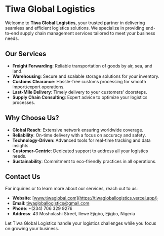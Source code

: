 # Tiwa Global Logistics

Welcome to **Tiwa Global Logistics**, your trusted partner in delivering seamless and efficient logistics solutions. We specialize in providing end-to-end supply chain management services tailored to meet your business needs.

## Our Services

- **Freight Forwarding**: Reliable transportation of goods by air, sea, and land.
- **Warehousing**: Secure and scalable storage solutions for your inventory.
- **Customs Clearance**: Hassle-free customs processing for smooth import/export operations.
- **Last-Mile Delivery**: Timely delivery to your customers' doorsteps.
- **Supply Chain Consulting**: Expert advice to optimize your logistics processes.

## Why Choose Us?

- **Global Reach**: Extensive network ensuring worldwide coverage.
- **Reliability**: On-time delivery with a focus on accuracy and safety.
- **Technology-Driven**: Advanced tools for real-time tracking and data insights.
- **Customer-Centric**: Dedicated support to address all your logistics needs.
- **Sustainability**: Commitment to eco-friendly practices in all operations.

## Contact Us

For inquiries or to learn more about our services, reach out to us:

- **Website**: [www.tiwaglobal.com](https://tiwagloballogistics.vercel.app/)
- **Email**: <tiwagloballogistics@gmail.com>
- **Phone**: +(234) 706 329 9276
- **Address**: 43 Mosholashi Street, Ilewe Ejigbo, Ejigbo, Nigeria

Let Tiwa Global Logistics handle your logistics challenges while you focus on growing your business.
